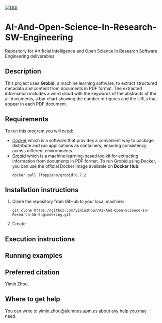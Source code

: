 [![DOI](https://zenodo.org/badge/DOI/10.5281/zenodo.10657570.svg)](https://doi.org/10.5281/zenodo.10657570)

# AI-And-Open-Science-In-Research-SW-Engineering
Repository for Artificial Intelligence and Open Science In Research Software Engineering deliverables

## Description
This project uses **Grobid**, a machine learning software, to extract structured metadata and content from documents in PDF format. The extracted information includes a word cloud with the keywords of the abstracts of the all documents, a bar chart showing the number of figures and the URLs that appear in each PDF document.

## Requirements
To run this program you will need:
* [Docker](https://docs.docker.com/engine/install/) which is a software that provides a convenient way to package, distribute and run applications as containers, ensuring consistency across different environments.
* [Grobid](https://github.com/kermitt2/grobid) which is a machine learning-based toolkit for extracting information from documents in PDF format. To run Grobid using Docker, you can use the official Docker image available on **Docker Hub**:
  ```
  docker pull lfoppiano/grobid:0.7.2
  ```

## Installation instructions
1. Clone the repository from GitHub to your local machine:
    ```
    git clone https://github.com/yiminzhou7/AI-And-Open-Science-In-Research-SW-Engineering.git
    ```
2. Create

## Execution instructions


## Running examples


## Preferred citation
Yimin Zhou.

## Where to get help
You can write to yimin.zhou@alumnos.upm.es about any help you may need.
